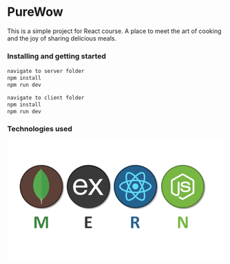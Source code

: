 # PureWow

This is a simple project for React course.
A place to meet  the art of cooking and the joy of sharing delicious meals.

### Installing and getting started

```
navigate to server folder
npm install
npm run dev
```
```
navigate to client folder
npm install
npm run dev
```

### Technologies used

<img src="/client/public/images/mern-image.png" alt="mern">




